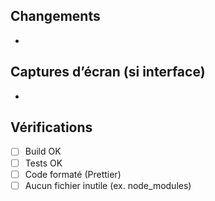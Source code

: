 ## Changements
-

## Captures d’écran (si interface)
-

## Vérifications
- [ ] Build OK
- [ ] Tests OK
- [ ] Code formaté (Prettier)
- [ ] Aucun fichier inutile (ex. node_modules)
